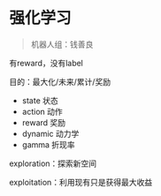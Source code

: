 

# 强化学习

> 机器人组：钱善良



有reward，没有label

目的：最大化/未来/累计/奖励



- state 状态
- action 动作
- reward 奖励
- dynamic 动力学
- gamma 折现率



exploration：探索新空间

exploitation：利用现有只是获得最大收益



